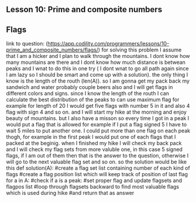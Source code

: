## Lesson 10: Prime and composite numbers
## Flags
link to question: (https://app.codility.com/programmers/lessons/10-prime_and_composite_numbers/flags/)
for solving this problem I assume that I am a hicker and I plan to walk through the mountains. I dont know how many mountains are there and I dont know how much distance is betwean peaks and I wnat to do this in one try ( I dont wnat to go all path again since I am lazy so I should be smart and come up with a solution). the only thing I know is the length of the routh (len(A)). 
so I am gonna get my pack back my sandwich and water probably couple beers also and I will get flags in different colors and signs. since I know the length of the routh I can calculate the best distribution of the peaks to can use maximum flag for example for length of 20 I would get five flags with number 5 in it and also 4 flag with sign 4 and so on.
and I will start my hike at the morning and enjoy beauty of mountains. but I also have a misson so every time I got in a peak I would put a flag that is allowed for example if I put a flag signed 5 I have to wait 5 miles to put another one. I could put more than one flag on each peak thogh, for example in the first peak I would put one of each flags that I packed at the beginig.
when I finished my hike I will check my back pack and I will check my flag sets from more valuble one, in this case 5 signed flags, if I am out of them then that is the answer to the question, otherwise I will go to the next valuable flag set and so on.
so the solution would be like this
def solution(A):
  #create a flag set list containing number of each kind of flags
  #create a flag position list which will keep track of position of last flag
  for a in A:
    #check if a is a peak:
      #set proper flag and update flagsets and flagpos list
  #loop through flagsets backward to find most valuable flags which is used during hike
  #and return that as answer

